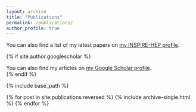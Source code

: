 ```yaml
---
layout: archive
title: "Publications"
permalink: /publications/
author_profile: true
---
```


You can also find a list of my latest papers on [my INSPIRE-HEP profile](https://inspirehep.net/authors/2623730).

{% if site.author.googlescholar %}
  <div class="wordwrap">You can also find my articles on <a href="{{site.author.googlescholar}}">my Google Scholar profile</a>.</div>
{% endif %}

{% include base_path %}

{% for post in site.publications reversed %}
  {% include archive-single.html %}
{% endfor %}
